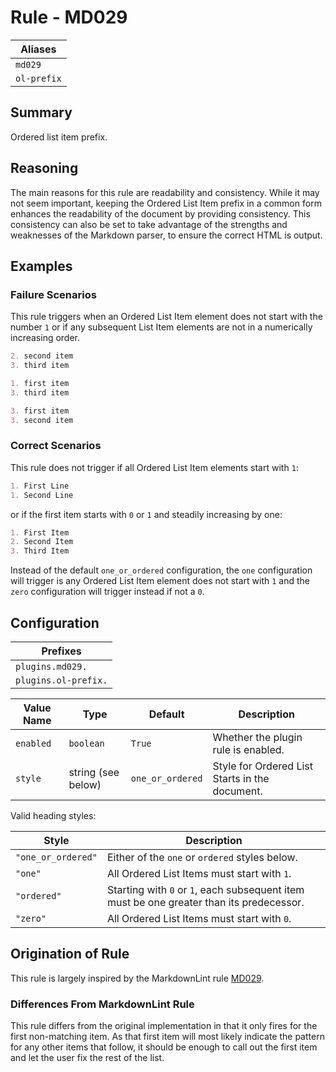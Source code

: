 # Rule - MD029

| Aliases |
| --- |
| `md029` |
| `ol-prefix` |

## Summary

Ordered list item prefix.

## Reasoning

The main reasons for this rule are readability and consistency.  While
it may not seem important, keeping the Ordered List Item prefix in a
common form enhances the readability of the document by providing
consistency.  This consistency can also be set to take advantage of
the strengths and weaknesses of the Markdown parser, to ensure the
correct HTML is output.

## Examples

### Failure Scenarios

This rule triggers when an Ordered List Item element does not
start with the number `1` or if any subsequent List Item elements
are not in a numerically increasing order.

````Markdown
2. second item
3. third item
````

````Markdown
1. first item
3. third item
````

````Markdown
3. first item
3. second item
````

### Correct Scenarios

This rule does not trigger if all Ordered List Item elements
start with `1`:

````Markdown
1. First Line
1. Second Line
````

or if the first item starts with `0` or `1` and steadily increasing by
one:

````Markdown
1. First Item
2. Second Item
3. Third Item
````

Instead of the default `one_or_ordered` configuration, the `one` configuration
will trigger is any Ordered List Item element does not start with `1` and the
`zero` configuration will trigger instead if not a `0`.

## Configuration

| Prefixes |
| --- |
| `plugins.md029.` |
| `plugins.ol-prefix.` |

| Value Name | Type | Default | Description |
| -- | -- | -- | -- |
| `enabled` | `boolean` | `True` | Whether the plugin rule is enabled. |
| `style` | string (see below) | `one_or_ordered` | Style for Ordered List Starts in the document. |

Valid heading styles:

| Style | Description |
| -- | -- |
| `"one_or_ordered"` | Either of the `one` or `ordered` styles below. |
| `"one"` | All Ordered List Items must start with `1`. |
| `"ordered"` | Starting with `0` or `1`, each subsequent item must be one greater than its predecessor. |
| `"zero"` | All Ordered List Items must start with `0`. |

## Origination of Rule

This rule is largely inspired by the MarkdownLint rule
[MD029](https://github.com/DavidAnson/markdownlint/blob/main/doc/Rules.md#md029---ordered-list-item-prefix).

### Differences From MarkdownLint Rule

This rule differs from the original implementation in that it only
fires for the first non-matching item.  As that first item will most
likely indicate the pattern for any other items that follow, it should
be enough to call out the first item and let the user fix the rest of
the list.
